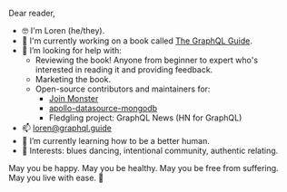 Dear reader,

- 🤓 I'm Loren (he/they). 
- 📖 I'm currently working on a book called [The GraphQL Guide](https://graphql.guide/).
- 🤔 I’m looking for help with:
  - Reviewing the book! Anyone from beginner to expert who's interested in reading it and providing feedback.
  - Marketing the book.
  - Open-source contributors and maintainers for:
    - [Join Monster](https://github.com/join-monster/join-monster/)
    - [apollo-datasource-mongodb](https://github.com/GraphQLGuide/apollo-datasource-mongodb/)
    - Fledgling project: GraphQL News (HN for GraphQL)
- 📫 loren@graphql.guide
- 🌱 I’m currently learning how to be a better human.
- 💃 Interests: blues dancing, intentional community, authentic relating.

May you be happy. May you be healthy. May you be free from suffering. May you live with ease. 🖖
